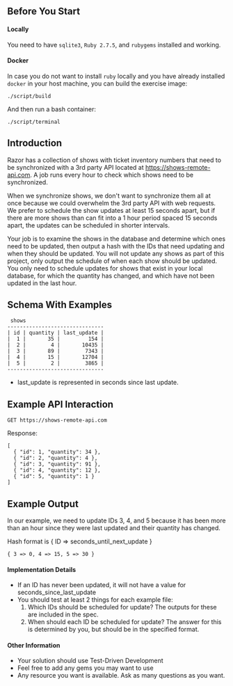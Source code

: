 ## Before You Start
#### Locally

You need to have `sqlite3`, `Ruby 2.7.5`, and `rubygems` installed and working.

#### Docker

In case you do not want to install `ruby` locally and you have already installed `docker` in your
host machine, you can build the exercise image:

```
./script/build
```

And then run a bash container:

```
./script/terminal
```

## Introduction

Razor has a collection of shows with ticket inventory numbers that need to be
synchronized with a 3rd party API located at https://shows-remote-api.com. A
job runs every hour to check which shows need to be synchronized.

When we synchronize shows, we don't want to synchronize them all at once because
we could overwhelm the 3rd party API with web requests. We prefer to schedule the
show updates at least 15 seconds apart, but if there are more shows than can fit
into a 1 hour period spaced 15 seconds apart, the updates can be scheduled in
shorter intervals.

Your job is to examine the shows in the database and determine which ones need to
be updated, then output a hash with the IDs that need updating and when they should
be updated. You will not update any shows as part of this project, only output the
schedule of when each show should be updated. You only need to schedule updates
for shows that exist in your local database, for which the quantity has changed,
and which have not been updated in the last hour.

## Schema With Examples

```
 shows
-------------------------------
| id | quantity | last_update |
|  1 |       35 |         154 |
|  2 |        4 |       10435 |
|  3 |       89 |        7343 |
|  4 |       15 |       12704 |
|  5 |        2 |        3865 |
-------------------------------
```

  * last_update is represented in seconds since last update.

## Example API Interaction

```
GET https://shows-remote-api.com
```

Response:
```
[
  { "id": 1, "quantity": 34 },
  { "id": 2, "quantity": 4 },
  { "id": 3, "quantity": 91 },
  { "id": 4, "quantity": 12 },
  { "id": 5, "quantity": 1 }
]
```

## Example Output

In our example, we need to update IDs 3, 4, and 5 because it has been more than
an hour since they were last updated and their quantity has changed.

Hash format is { ID => seconds_until_next_update }

```
{ 3 => 0, 4 => 15, 5 => 30 }
```

#### Implementation Details
  * If an ID has never been updated, it will not have a value for seconds_since_last_update
  * You should test at least 2 things for each example file:
    1. Which IDs should be scheduled for update? The outputs for these are included
       in the spec.
    2. When should each ID be scheduled for update? The answer for this is determined
       by you, but should be in the specified format.

#### Other Information
  * Your solution should use Test-Driven Development
  * Feel free to add any gems you may want to use
  * Any resource you want is available. Ask as many questions as you want.
